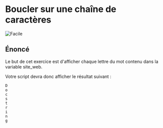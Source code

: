 # Boucler sur une chaîne de caractères

![Facile](https://img.shields.io/badge/-Facile-success)

## Énoncé

Le but de cet exercice est d'afficher chaque lettre du mot contenu dans la variable site_web.

Votre script devra donc afficher le résultat suivant :

```
D
o
c
s
t
r
i
n
g
```